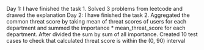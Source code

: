 Day 1: I have finished the task 1. Solved 3 problems from leetcode and drawed the explanation
Day 2: I have finished the task 2. Aggregated the common threat score by taking mean of threat scores of users for
each department and summed the importance * mean_threat_score for each department. After divided the sum
by sum of all importance. Created 10 test cases to check that calculated threat score is within the (0, 90)
interval